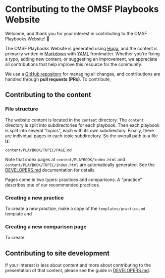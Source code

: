# Contributing to the OMSF Playbooks Website

Welcome, and thank you for your interest in contributing to the OMSF Playbooks
Website! 🎉

The OMSF Playbooks Website is generated using [Hugo](https://gohugo.io/), and
the content is primarily written in [Markdown](https://www.markdownguide.org/)
with [YAML](https://yaml.org/) frontmatter. Whether you're fixing a typo,
adding new content, or suggesting an improvement, we appreciate all
contributions that help improve this resource for the community.

We use a [GitHub repository](https://github.com/your-repository-link) for
managing all changes, and contributions are handled through **pull requests
(PRs)**. To contribute, <!-- TODO: something about fork & PR model -->

## Contributing to the content

### File structure

The website content is located in the `content` directory. The `content`
directory is split into subdirectories for each playbook. Then each playbook is
split into several "topics", each with its own subdirectory. Finally, there are
individual pages in each topic subdirectory. So the overall path to a file is:

```text
content/PLAYBOOK/TOPIC/PAGE.md
```

Note that index pages at `content/PLAYBOOK/index.html` and
`content/PLAYBOOK/TOPIC/index.html` are automatically generated. See the
[DEVELOPERS.md](./DEVELOPERS.md) documentation for details.

Pages come in two types: practices and comparisons. A "practice" describes one
of our recommended practices. 


### Creating a new practice

To create a new practice, make a copy of the `templates/practice.md` template and 

### Creating a new comparison page

To create

## Contributing to site development

If your interest is less about content and more about contributing to the
presentation of that content, please see the guide in
[DEVELOPERS.md](./DEVELOPERS.md). 
